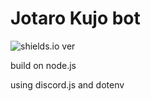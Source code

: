 # Jotaro Kujo bot
<img src="https://img.shields.io/github/package-json/v/damirtag/mfb" alt="shields.io ver">



build on node.js

using discord.js and dotenv
